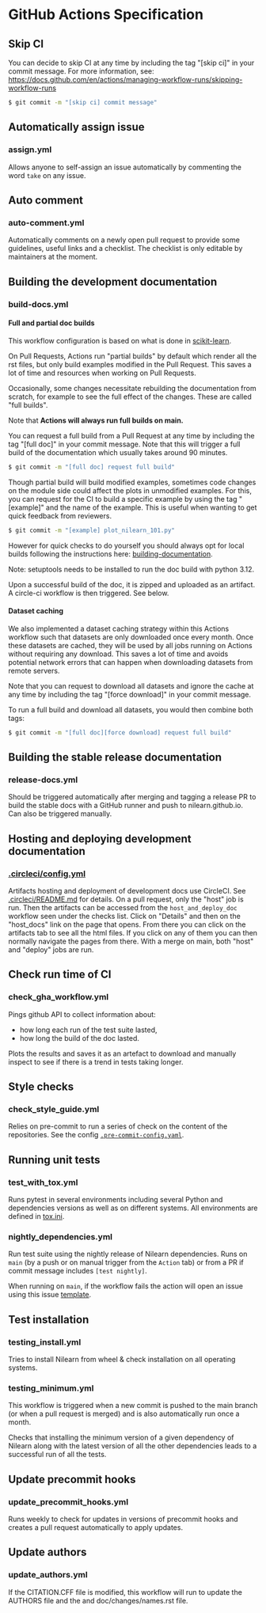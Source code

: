 # GitHub Actions Specification

## Skip CI

You can decide to skip CI at any time by including the tag "[skip ci]" in your commit message.
For more information, see: https://docs.github.com/en/actions/managing-workflow-runs/skipping-workflow-runs

```bash
$ git commit -m "[skip ci] commit message"
```

## Automatically assign issue

### assign.yml

Allows anyone to self-assign an issue automatically by commenting the word `take` on any issue.

## Auto comment

### auto-comment.yml

Automatically comments on a newly open pull request to provide some guidelines, useful links and a checklist. The checklist is only editable by maintainers at the moment.

## Building the development documentation

### build-docs.yml

#### Full and partial doc builds

This workflow configuration is based on what is done in [scikit-learn](https://github.com/scikit-learn/scikit-learn).

On Pull Requests, Actions run "partial builds" by default which render all the rst files,
but only build examples modified in the Pull Request.
This saves a lot of time and resources when working on Pull Requests.

Occasionally, some changes necessitate rebuilding the documentation from scratch,
for example to see the full effect of the changes.
These are called "full builds".

Note that **Actions will always run full builds on main.**

You can request a full build from a Pull Request at any time by including the tag "[full doc]" in your commit message.
Note that this will trigger a full build of the documentation which usually takes around 90 minutes.

```bash
$ git commit -m "[full doc] request full build"
```

Though partial build will build modified examples, sometimes code changes on the module side could affect the plots in unmodified examples.
For this, you can request for the CI to build a specific example by using the tag "[example]" and the name of the example. This is useful when wanting to get quick feedback from reviewers.

```bash
$ git commit -m "[example] plot_nilearn_101.py"
```

However for quick checks to do yourself you should always opt for local builds following the instructions here: [building-documentation](https://nilearn.github.io/stable/development.html#building-documentation).

Note: setuptools needs to be installed to run the doc build with python 3.12.

Upon a successful build of the doc, it is zipped and uploaded as an artifact.
A circle-ci workflow is then triggered. See below.

#### Dataset caching

We also implemented a dataset caching strategy within this Actions workflow such that datasets are only downloaded once every month.
Once these datasets are cached, they will be used by all jobs running on Actions without requiring any download.
This saves a lot of time and avoids potential network errors that can happen when downloading datasets from remote servers.

Note that you can request to download all datasets and ignore the cache at any time
by including the tag "[force download]" in your commit message.

To run a full build and download all datasets, you would then combine both tags:

```bash
$ git commit -m "[full doc][force download] request full build"
```

## Building the stable release documentation

### release-docs.yml

Should be triggered automatically after merging and tagging a release PR to
build the stable docs with a GitHub runner and push to nilearn.github.io.
Can also be triggered manually.

## Hosting and deploying development documentation

### [.circleci/config.yml](/.circleci/config.yml)

Artifacts hosting and deployment of development docs use CircleCI.
See [.circleci/README.md](../../.circleci/README.md) for details.
On a pull request, only the "host" job is run.
Then the artifacts can be accessed from the `host_and_deploy_doc` workflow seen under the checks list.
Click on "Details" and then on the "host_docs" link on the page that opens.
From there you can click on the artifacts tab to see all the html files.
If you click on any of them you can then normally navigate the pages from there.
With a merge on main, both "host" and "deploy" jobs are run.

## Check run time of CI

### check_gha_workflow.yml

Pings github API to collect information about:
- how long each run of the test suite lasted,
- how long the build of the doc lasted.

Plots the results and saves it as an artefact to download and manually inspect
to see if there is a trend in tests taking longer.

## Style checks

### check_style_guide.yml

Relies on pre-commit to run a series of check on the content of the repositories.
See the config [`.pre-commit-config.yaml`](../../.pre-commit-config.yaml).

## Running unit tests

### test_with_tox.yml

Runs pytest in several environments including several Python and dependencies versions as well as on different systems.
All environments are defined in [tox.ini](../../tox.ini).

### nightly_dependencies.yml

Run test suite using the nightly release of Nilearn dependencies.
Runs on `main` (by a push or on manual trigger from the `Action` tab)
or from a PR if commit message includes `[test nightly]`.

When running on `main`, if the workflow fails the action will open an issue
using this issue [template](../nightly_failure.md).

## Test installation

### testing_install.yml

Tries to install Nilearn from wheel & check installation on all operating systems.

### testing_minimum.yml

This workflow is triggered when a new commit is pushed to the main branch (or when a pull request is merged) and is also automatically run once a month.

Checks that installing the minimum version of a given dependency of Nilearn
along with the latest version of all the other dependencies leads to a successful run of all the tests.

## Update precommit hooks

### update_precommit_hooks.yml

Runs weekly to check for updates in versions of precommit hooks and creates a pull request automatically to apply updates.

## Update authors

### update_authors.yml

If the CITATION.CFF file is modified,
this workflow will run to update the AUTHORS file
and the and doc/changes/names.rst file.
